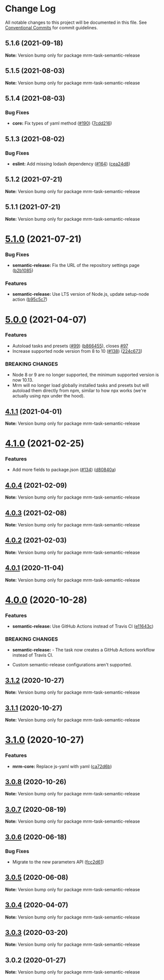 # Change Log

All notable changes to this project will be documented in this file.
See [Conventional Commits](https://conventionalcommits.org) for commit guidelines.

## 5.1.6 (2021-09-18)

**Note:** Version bump only for package mrm-task-semantic-release





## 5.1.5 (2021-08-03)

**Note:** Version bump only for package mrm-task-semantic-release





## 5.1.4 (2021-08-03)


### Bug Fixes

* **core:** Fix types of yaml method ([#190](https://github.com/sapegin/mrm/issues/190)) ([7cdd216](https://github.com/sapegin/mrm/commit/7cdd216681155e44a3d17f4d734a2d6f91fede4c))





## 5.1.3 (2021-08-02)


### Bug Fixes

* **eslint:** Add missing lodash dependency ([#164](https://github.com/sapegin/mrm/issues/164)) ([cea24d8](https://github.com/sapegin/mrm/commit/cea24d80d031c835519db595a3da6a16556be28f))





## 5.1.2 (2021-07-21)

**Note:** Version bump only for package mrm-task-semantic-release





## 5.1.1 (2021-07-21)

**Note:** Version bump only for package mrm-task-semantic-release





# [5.1.0](https://github.com/sapegin/mrm/compare/mrm-task-semantic-release@5.0.0...mrm-task-semantic-release@5.1.0) (2021-07-21)


### Bug Fixes

* **semantic-release:** Fix the URL of the repository settings page ([b2b1085](https://github.com/sapegin/mrm/commit/b2b1085075bcd4e8c3131d4b44a67dfee63e2431))


### Features

* **semantic-release:** Use LTS version of Node.js, update setup-node action ([b95c5c7](https://github.com/sapegin/mrm/commit/b95c5c7e3278453d6255ed3abb18da883ab73cd1))





# [5.0.0](https://github.com/sapegin/mrm/compare/mrm-task-semantic-release@4.1.1...mrm-task-semantic-release@5.0.0) (2021-04-07)


### Features

* Autoload tasks and presets ([#99](https://github.com/sapegin/mrm/issues/99)) ([b866455](https://github.com/sapegin/mrm/commit/b866455f98c72b7698ec7cc5fb277df3b3f9ce25)), closes [#97](https://github.com/sapegin/mrm/issues/97)
* Increase supported node version from 8 to 10 ([#138](https://github.com/sapegin/mrm/issues/138)) ([224c673](https://github.com/sapegin/mrm/commit/224c67332ee71b9e275dbea1435cd9088852ff6f))


### BREAKING CHANGES

* Node 8 or 9 are no longer supported, the minimum supported version is now 10.13.
* Mrm will no longer load globally installed tasks and presets but will autoload them directly from npm, similar to how npx works (we're actually using npx under the hood).





## [4.1.1](https://github.com/sapegin/mrm/compare/mrm-task-semantic-release@4.1.0...mrm-task-semantic-release@4.1.1) (2021-04-01)

**Note:** Version bump only for package mrm-task-semantic-release





# [4.1.0](https://github.com/sapegin/mrm/compare/mrm-task-semantic-release@4.0.4...mrm-task-semantic-release@4.1.0) (2021-02-25)


### Features

* Add more fields to package.json ([#134](https://github.com/sapegin/mrm/issues/134)) ([d80840a](https://github.com/sapegin/mrm/commit/d80840a5e771976ef38cdf8a3b535a412e1097f6))





## [4.0.4](https://github.com/sapegin/mrm/compare/mrm-task-semantic-release@4.0.3...mrm-task-semantic-release@4.0.4) (2021-02-09)

**Note:** Version bump only for package mrm-task-semantic-release





## [4.0.3](https://github.com/sapegin/mrm/compare/mrm-task-semantic-release@4.0.2...mrm-task-semantic-release@4.0.3) (2021-02-08)

**Note:** Version bump only for package mrm-task-semantic-release





## [4.0.2](https://github.com/sapegin/mrm/compare/mrm-task-semantic-release@4.0.1...mrm-task-semantic-release@4.0.2) (2021-02-03)

**Note:** Version bump only for package mrm-task-semantic-release





## [4.0.1](https://github.com/sapegin/mrm/compare/mrm-task-semantic-release@4.0.0...mrm-task-semantic-release@4.0.1) (2020-11-04)

**Note:** Version bump only for package mrm-task-semantic-release





# [4.0.0](https://github.com/sapegin/mrm/compare/mrm-task-semantic-release@3.1.2...mrm-task-semantic-release@4.0.0) (2020-10-28)


### Features

* **semantic-release:** Use GitHub Actions instead of Travis CI ([e11643c](https://github.com/sapegin/mrm/commit/e11643c7ea0bac0d696084b615131e31a84b1284))


### BREAKING CHANGES

* **semantic-release:** - The task now creates a GitHub Actions workflow instead of Travis CI.
- Custom semantic-release configurations aren't supported.





## [3.1.2](https://github.com/sapegin/mrm/compare/mrm-task-semantic-release@3.1.1...mrm-task-semantic-release@3.1.2) (2020-10-27)

**Note:** Version bump only for package mrm-task-semantic-release





## [3.1.1](https://github.com/sapegin/mrm/compare/mrm-task-semantic-release@3.1.0...mrm-task-semantic-release@3.1.1) (2020-10-27)

**Note:** Version bump only for package mrm-task-semantic-release





# [3.1.0](https://github.com/sapegin/mrm/compare/mrm-task-semantic-release@3.0.8...mrm-task-semantic-release@3.1.0) (2020-10-27)


### Features

* **mrm-core:** Replace js-yaml with yaml ([ca72d6b](https://github.com/sapegin/mrm/commit/ca72d6b8fa94a627285db2454287e550985d1fc7))





## [3.0.8](https://github.com/sapegin/mrm/compare/mrm-task-semantic-release@3.0.7...mrm-task-semantic-release@3.0.8) (2020-10-26)

**Note:** Version bump only for package mrm-task-semantic-release





## [3.0.7](https://github.com/sapegin/mrm/compare/mrm-task-semantic-release@3.0.6...mrm-task-semantic-release@3.0.7) (2020-08-19)

**Note:** Version bump only for package mrm-task-semantic-release





## [3.0.6](https://github.com/sapegin/mrm/compare/mrm-task-semantic-release@3.0.5...mrm-task-semantic-release@3.0.6) (2020-06-18)


### Bug Fixes

* Migrate to the new parameters API ([fcc2d61](https://github.com/sapegin/mrm/commit/fcc2d61be7ec720b0cd4c45e3cb65c6f543a45fb))





## [3.0.5](https://github.com/sapegin/mrm/compare/mrm-task-semantic-release@3.0.4...mrm-task-semantic-release@3.0.5) (2020-06-08)

**Note:** Version bump only for package mrm-task-semantic-release





## [3.0.4](https://github.com/sapegin/mrm/compare/mrm-task-semantic-release@3.0.3...mrm-task-semantic-release@3.0.4) (2020-04-07)

**Note:** Version bump only for package mrm-task-semantic-release





## [3.0.3](https://github.com/sapegin/mrm/compare/mrm-task-semantic-release@3.0.2...mrm-task-semantic-release@3.0.3) (2020-03-20)

**Note:** Version bump only for package mrm-task-semantic-release





## 3.0.2 (2020-01-27)

**Note:** Version bump only for package mrm-task-semantic-release
